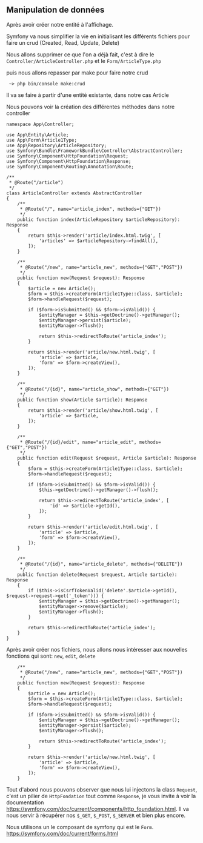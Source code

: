 ## Manipulation de données 

Après avoir créer notre entité à l'affichage.


Symfony va nous simplifier la vie en initialisant les différents fichiers pour faire un crud (Created, Read, Update, Delete)

Nous allons supprimer ce que l'on a déjà fait, c'est à dire le `Controller/ArticleController.php` et le `Form/ArticleType.php`

puis nous allons repasser par make pour faire notre crud

```
 ~> php bin/console make:crud
```

Il va se faire à partir d'une entité existante, dans notre cas Article

Nous pouvons voir la création des différentes méthodes dans notre controller

```
namespace App\Controller;

use App\Entity\Article;
use App\Form\Article1Type;
use App\Repository\ArticleRepository;
use Symfony\Bundle\FrameworkBundle\Controller\AbstractController;
use Symfony\Component\HttpFoundation\Request;
use Symfony\Component\HttpFoundation\Response;
use Symfony\Component\Routing\Annotation\Route;

/**
 * @Route("/article")
 */
class ArticleController extends AbstractController
{
    /**
     * @Route("/", name="article_index", methods={"GET"})
     */
    public function index(ArticleRepository $articleRepository): Response
    {
        return $this->render('article/index.html.twig', [
            'articles' => $articleRepository->findAll(),
        ]);
    }

    /**
     * @Route("/new", name="article_new", methods={"GET","POST"})
     */
    public function new(Request $request): Response
    {
        $article = new Article();
        $form = $this->createForm(Article1Type::class, $article);
        $form->handleRequest($request);

        if ($form->isSubmitted() && $form->isValid()) {
            $entityManager = $this->getDoctrine()->getManager();
            $entityManager->persist($article);
            $entityManager->flush();

            return $this->redirectToRoute('article_index');
        }

        return $this->render('article/new.html.twig', [
            'article' => $article,
            'form' => $form->createView(),
        ]);
    }

    /**
     * @Route("/{id}", name="article_show", methods={"GET"})
     */
    public function show(Article $article): Response
    {
        return $this->render('article/show.html.twig', [
            'article' => $article,
        ]);
    }

    /**
     * @Route("/{id}/edit", name="article_edit", methods={"GET","POST"})
     */
    public function edit(Request $request, Article $article): Response
    {
        $form = $this->createForm(Article1Type::class, $article);
        $form->handleRequest($request);

        if ($form->isSubmitted() && $form->isValid()) {
            $this->getDoctrine()->getManager()->flush();

            return $this->redirectToRoute('article_index', [
                'id' => $article->getId(),
            ]);
        }

        return $this->render('article/edit.html.twig', [
            'article' => $article,
            'form' => $form->createView(),
        ]);
    }

    /**
     * @Route("/{id}", name="article_delete", methods={"DELETE"})
     */
    public function delete(Request $request, Article $article): Response
    {
        if ($this->isCsrfTokenValid('delete'.$article->getId(), $request->request->get('_token'))) {
            $entityManager = $this->getDoctrine()->getManager();
            $entityManager->remove($article);
            $entityManager->flush();
        }

        return $this->redirectToRoute('article_index');
    }
}

```


Après avoir créer nos fichiers, nous allons nous intéresser aux nouvelles fonctions qui sont: `new`, `edit`, `delete`

```
	/**
     * @Route("/new", name="article_new", methods={"GET","POST"})
     */
    public function new(Request $request): Response
    {
        $article = new Article();
        $form = $this->createForm(Article1Type::class, $article);
        $form->handleRequest($request);

        if ($form->isSubmitted() && $form->isValid()) {
            $entityManager = $this->getDoctrine()->getManager();
            $entityManager->persist($article);
            $entityManager->flush();

            return $this->redirectToRoute('article_index');
        }

        return $this->render('article/new.html.twig', [
            'article' => $article,
            'form' => $form->createView(),
        ]);
    }
```

Tout d'abord nous pouvons observer que nous lui injectons la class `Request`, c'est un pilier de `HttpFondation` tout comme `Response`, je vous invite à voir la documentation <https://symfony.com/doc/current/components/http_foundation.html>.
Il va nous servir à récupérer nos `$_GET`, `$_POST`, `$_SERVER` et bien plus encore.

Nous utilisons un le composant de symfony qui est le `Form`. <https://symfony.com/doc/current/forms.html>